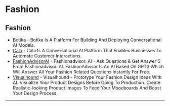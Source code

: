 # Fashion

## Fashion

* [Botika](https://botika.io/) - Botika Is A Platform For Building And Deploying Conversational AI Models.
* [Cala](https://ca.la/) - Cala Is A Conversational AI Platform That Enables Businesses To Automate Customer Interactions.
* [FashionAdvisorAI](http://www.fashionadvisorai.com) - Fashionadvisor. AI - Ask Questions & Get Answer'S From Fashionadvisor. AI. FashionAdvisor Is An AI Based On GPT3 Which Will Answer All Your Fashion Related Questions Instantly For Free.
* [Visualhound](http://visualhound.com) - Visualhound - Prototype Your Fashion Design Ideas With AI. Visualize Your Product Designs Before Going To Production. Create Realistic-looking Product Images To Feed Your Moodboards And Boost Your Design Process.

***
